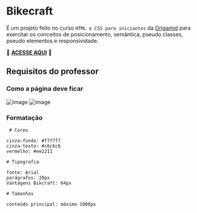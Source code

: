 # Bikecraft

É um projeto feito no curso `HTML e CSS para iniciantes` da [Origamid](https://www.origamid.com/) para exercitar os conceitos de posicionamento, semântica, pseudo classes, pseudo elementos e responsividade.

🚀 [**ACESSE AQUI**](https://marcosbb.github.io/Bikecraft-origamid/) 🚀
## **Requisitos do professor**
### **Como a página deve ficar**
![image](https://user-images.githubusercontent.com/50207805/149822454-b252cdc3-11ac-4c26-ae35-4b9767b18f29.png)
![image](https://user-images.githubusercontent.com/50207805/220397394-25f9381e-b183-40fd-94cb-1f06511ead78.png)

### **Formatação**
```
 # Cores

cinza-fundo: #f7f7f7
cinza-texto: #c6c6c6
vermelho: #ee2211

# Tipografia

fonte: Arial
parágrafos: 20px
Vantagens Bikcraft: 64px

# Tamanhos

conteúdo principal: máximo 1000px
```
